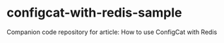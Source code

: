 # configcat-with-redis-sample
Companion code repository for article: How to use ConfigCat with Redis
